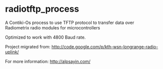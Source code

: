 radiotftp_process
=================

A Contiki-Os process to use TFTP protocol to transfer data over Radiometrix radio modules for microcontrollers

Optimized to work with 4800 Baud rate.

Project migrated from:
http://code.google.com/p/kth-wsn-longrange-radio-uplink/

For more information:
http://alpsayin.com/